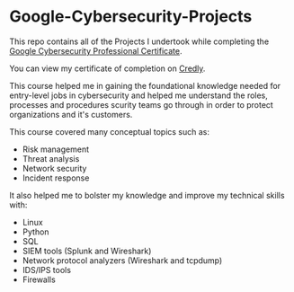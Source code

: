 # Google-Cybersecurity-Projects

This repo contains all of the Projects I undertook while completing the [Google Cybersecurity Professional Certificate](https://grow.google/certificates/cybersecurity/#?modal_active=none).

You can view my certificate of completion on [Credly](https://www.credly.com/badges/b52dcfe6-5cc2-4ec4-bcfb-3cdf585ac4f6/public_url).

This course helped me in gaining the foundational knowledge needed for entry-level jobs in cybersecurity and helped me understand the roles, processes and procedures scurity teams go through in order to protect organizations and it's customers. 

This course covered many conceptual topics such as:
  * Risk management
  * Threat analysis
  * Network security
  * Incident response

It also helped me to bolster my knowledge and improve my technical skills with:
  * Linux
  * Python
  * SQL
  * SIEM tools (Splunk and Wireshark)
  * Network protocol analyzers (Wireshark and tcpdump)
  * IDS/IPS tools
  * Firewalls
